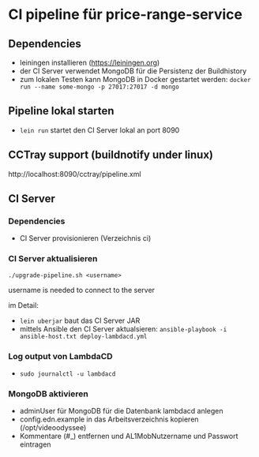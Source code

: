 # CI pipeline für price-range-service

## Dependencies

* leiningen installieren (https://leiningen.org)
* der CI Server verwendet MongoDB für die Persistenz der Buildhistory
* zum lokalen Testen kann MongoDB in Docker gestartet werden: `docker run --name some-mongo -p 27017:27017 -d mongo`

## Pipeline lokal starten

* `lein run` startet den CI Server lokal an port 8090

## CCTray support (buildnotify under linux)

http://localhost:8090/cctray/pipeline.xml

## CI Server

### Dependencies

* CI Server provisionieren (Verzeichnis ci)

### CI Server aktualisieren

`./upgrade-pipeline.sh <username>`

username is needed to connect to the server

im Detail:

* `lein uberjar` baut das CI Server JAR
* mittels Ansible den CI Server aktualsieren:
	`ansible-playbook -i ansible-host.txt deploy-lambdacd.yml`

### Log output von LambdaCD

* `sudo journalctl -u lambdacd`

### MongoDB aktivieren

* adminUser für MongoDB für die Datenbank lambdacd anlegen
* config.edn.example in das Arbeitsverzeichnis kopieren (/opt/videoodyssee)
* Kommentare (#_) entfernen und AL1MobNutzername und Passwort eintragen